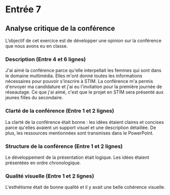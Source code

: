 # Entrée 7

## Analyse critique de la conférence

L’objectif de cet exercice est de développer une opinion sur la conférence que nous avons eu en classe. 

### Description (Entre 4 et 6 lignes)
J'ai aimé la conférence parce qu'elle interpellait les femmes qui sont dans le domaine multimédia. Elles m'ont donné toutes les informations nécessaires pour pouvoir s'inscrire à STIM. La conférence m'a permis d'envoyer ma candidature et j'ai eu l'invitation pour la première journée de réseautage. Ce que j'ai aimé, c'est que le projet en STIM sera présenté aux jeunes filles du secondaire. 

### Clarté de la conférence (Entre 1 et 2 lignes)
La clarté de la conférence était bonne : les idées étaient claires et concises parce qu'elles avaient un support visuel et une description détaillée. De plus, les ressources mentionnées
 sont transmises dans le PowerPoint.
 
### Structure de la conférence (Entre 1 et 2 lignes)
 Le développement de la présentation était logique. Les idées étaient présentées en ordre chronologique. 
 
### Qualité visuelle (Entre 1 et 2 lignes)
L'esthétisme était de bonne qualité et il y avait une belle cohérence visuelle.


